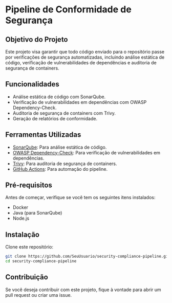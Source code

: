 # Pipeline de Conformidade de Segurança

## Objetivo do Projeto

Este projeto visa garantir que todo código enviado para o repositório passe por verificações de segurança automatizadas, incluindo análise estática de código, verificação de vulnerabilidades de dependências e auditoria de segurança de containers.

## Funcionalidades

- Análise estática de código com SonarQube.
- Verificação de vulnerabilidades em dependências com OWASP Dependency-Check.
- Auditoria de segurança de containers com Trivy.
- Geração de relatórios de conformidade.

## Ferramentas Utilizadas

- [SonarQube](https://www.sonarqube.org/): Para análise estática de código.
- [OWASP Dependency-Check](https://owasp.org/www/tools/OWASP_Dependency_Check/): Para verificação de vulnerabilidades em dependências.
- [Trivy](https://github.com/aquasecurity/trivy): Para auditoria de segurança de containers.
- [GitHub Actions](https://github.com/features/actions): Para automação do pipeline.

## Pré-requisitos

Antes de começar, verifique se você tem os seguintes itens instalados:

- Docker
- Java (para SonarQube)
- Node.js 

## Instalação

Clone este repositório:

```bash
git clone https://github.com/SeuUsuario/security-compliance-pipeline.git
cd security-compliance-pipeline
```

## Contribuição
Se você deseja contribuir com este projeto, fique à vontade para abrir um pull request ou criar uma issue.